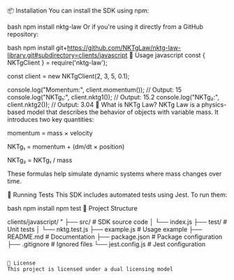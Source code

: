📦 Installation
You can install the SDK using npm:

bash
npm install nktg-law
Or if you're using it directly from a GitHub repository:

bash
npm install git+https://github.com/NKTgLaw/nktg-law-library.git#subdirectory=clients/javascript
🚀 Usage
javascript
const { NKTgClient } = require('nktg-law');

const client = new NKTgClient(2, 3, 5, 0.1);

console.log("Momentum:", client.momentum()); // Output: 15
console.log("NKTg₁:", client.nktg1());       // Output: 15.2
console.log("NKTg₂:", client.nktg2());       // Output: 3.04
🧠 What is NKTg Law?
NKTg Law is a physics-based model that describes the behavior of objects with variable mass. It introduces two key quantities:

momentum = mass × velocity

NKTg₁ = momentum + (dm/dt × position)

NKTg₂ = NKTg₁ / mass

These formulas help simulate dynamic systems where mass changes over time.

🧪 Running Tests
This SDK includes automated tests using Jest. To run them:

bash
npm install
npm test
📁 Project Structure

clients/javascript/
"
├── src/               # SDK source code
│   └── index.js
├── test/              # Unit tests
│   └── nktg.test.js
├── example.js         # Usage example
├── README.md          # Documentation
├── package.json       # Package configuration
├── .gitignore         # Ignored files
└── jest.config.js     # Jest configuration
```

📄 License
This project is licensed under a dual licensing model
